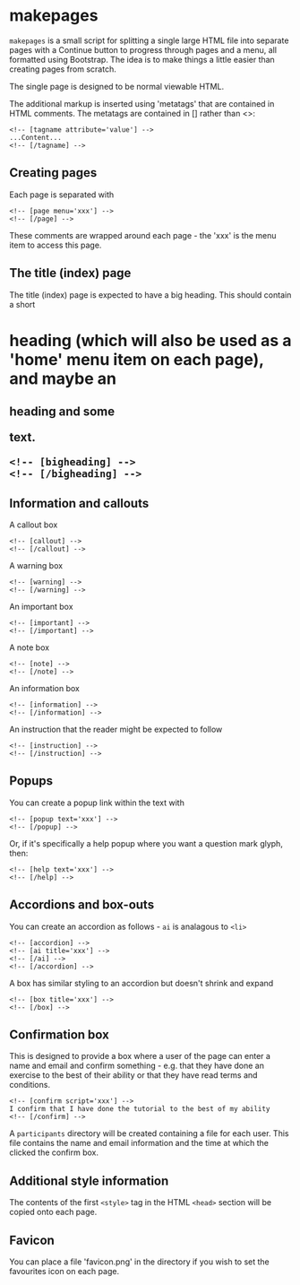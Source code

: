 makepages
=========

`makepages` is a small script for splitting a single large HTML file
into separate pages with a Continue button to progress through pages
and a menu, all formatted using Bootstrap. The idea is to make things
a little easier than creating pages from scratch.

The single page is designed to be normal viewable HTML. 

The additional markup is inserted using 'metatags' that are contained
in HTML comments. The metatags are contained in [] rather than <>:

    <!-- [tagname attribute='value'] -->
    ...Content...
    <!-- [/tagname] -->


Creating pages
--------------

Each page is separated with

    <!-- [page menu='xxx'] -->
    <!-- [/page] -->

These comments are wrapped around each page - the 'xxx' is the menu
item to access this page.

The title (index) page
----------------------

The title (index) page is expected to have a big heading. This should
contain a short <h1> heading (which will also be used as a 'home' menu
item on each page), and maybe an <h2> heading and some <p> text.

    <!-- [bigheading] -->
    <!-- [/bigheading] -->

Information and callouts
------------------------

A callout box

    <!-- [callout] -->
    <!-- [/callout] -->

A warning box

    <!-- [warning] -->
    <!-- [/warning] -->

An important box

    <!-- [important] -->
    <!-- [/important] -->

A note box

    <!-- [note] -->
    <!-- [/note] -->

An information box

    <!-- [information] -->
    <!-- [/information] -->

An instruction that the reader might be expected to follow

    <!-- [instruction] -->
    <!-- [/instruction] -->

Popups
------

You can create a popup link within the text with

    <!-- [popup text='xxx'] -->
    <!-- [/popup] -->

Or, if it's specifically a help popup where you want a question mark glyph, then:

    <!-- [help text='xxx'] -->
    <!-- [/help] -->

Accordions and box-outs
-----------------------

You can create an accordion as follows - `ai` is analagous to `<li>`

    <!-- [accordion] -->
    <!-- [ai title='xxx'] -->
    <!-- [/ai] -->
    <!-- [/accordion] -->

A box has similar styling to an accordion but doesn't shrink and expand

    <!-- [box title='xxx'] -->
    <!-- [/box] -->

Confirmation box
----------------

This is designed to provide a box where a user of the page can enter a
name and email and confirm something - e.g. that they have done an
exercise to the best of their ability or that they have read terms and
conditions.

    <!-- [confirm script='xxx'] -->
    I confirm that I have done the tutorial to the best of my ability
    <!-- [/confirm] -->

A `participants` directory will be created containing a file for each
user. This file contains the name and email information and the time
at which the clicked the confirm box.

Additional style information
----------------------------

The contents of the first `<style>` tag in the HTML `<head>` section
will be copied onto each page.

Favicon
-------

You can place a file 'favicon.png' in the directory if you wish to set
the favourites icon on each page.


